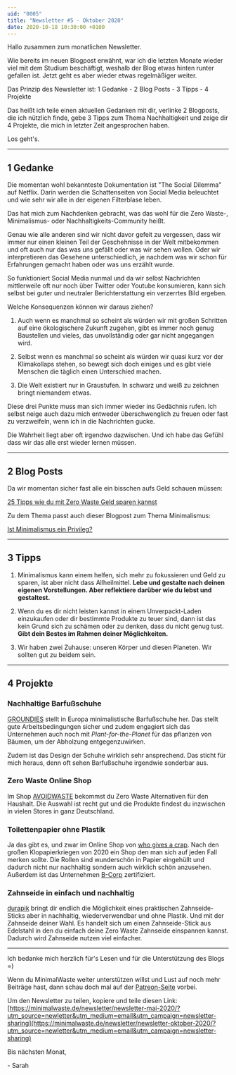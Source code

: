```yaml
---
uid: "0005"
title: "Newsletter #5 - Oktober 2020"
date: 2020-10-18 10:30:00 +0100
---
```

Hallo zusammen zum monatlichen Newsletter.

Wie bereits im neuen Blogpost erwähnt, war ich die letzten Monate wieder viel mit dem Studium beschäftigt, weshalb der Blog etwas hinten runter gefallen ist. Jetzt geht es aber wieder etwas regelmäßiger weiter.

Das Prinzip des Newsletter ist: 1 Gedanke - 2 Blog Posts - 3 Tipps - 4 Projekte

Das heißt ich teile einen aktuellen Gedanken mit dir, verlinke 2 Blogposts, die ich nützlich finde, gebe 3 Tipps zum Thema Nachhaltigkeit und zeige dir 4 Projekte, die mich in letzter Zeit angesprochen haben.

Los geht's.

---

## 1 Gedanke
Die momentan wohl bekannteste Dokumentation ist "The Social Dilemma" auf Netflix. Darin werden die Schattenseiten von Social Media beleuchtet und wie sehr wir alle in der eigenen Filterblase leben.

Das hat mich zum Nachdenken gebracht, was das wohl für die Zero Waste-, Minimalismus- oder Nachhaltigkeits-Community heißt.

Genau wie alle anderen sind wir nicht davor gefeit zu vergessen, dass wir immer nur einen kleinen Teil der Geschehnisse in der Welt mitbekommen und oft auch nur das was uns gefällt oder was wir sehen wollen. Oder wir interpretieren das Gesehene unterschiedlich, je nachdem was wir schon für Erfahrungen gemacht haben oder was uns erzählt wurde.

So funktioniert Social Media nunmal und da wir selbst Nachrichten mittlerweile oft nur noch über Twitter oder Youtube konsumieren, kann sich selbst bei guter und neutraler Berichterstattung ein verzerrtes Bild ergeben.

Welche Konsequenzen können wir daraus ziehen?

1. Auch wenn es manchmal so scheint als würden wir mit großen Schritten auf eine ökologischere Zukunft zugehen, gibt es immer noch genug Baustellen und vieles, das unvollständig oder gar nicht angegangen wird.

2. Selbst wenn es manchmal so scheint als würden wir quasi kurz vor der Klimakollaps stehen, so bewegt sich doch einiges und es gibt viele Menschen die täglich einen Unterschied machen.

3. Die Welt existiert nur in Graustufen. In schwarz und weiß zu zeichnen bringt niemandem etwas.

Diese drei Punkte muss man sich immer wieder ins Gedächnis rufen. Ich selbst neige auch dazu mich entweder überschwenglich zu freuen oder fast zu verzweifeln, wenn ich in die Nachrichten gucke.

Die Wahrheit liegt aber oft irgendwo dazwischen. Und ich habe das Gefühl dass wir das alle erst wieder lernen müssen.

---

## 2 Blog Posts

Da wir momentan sicher fast alle ein bisschen aufs Geld schauen müssen:

[25 Tipps wie du mit Zero Waste Geld sparen kannst](/blog/zero-waste-geld-sparen/)

Zu dem Thema passt auch dieser Blogpost zum Thema Minimalismus:

[Ist Minimalismus ein Privileg?](/blog/ist-minimalismus-ein-privileg/)

---

## 3 Tipps

1. Minimalismus kann einem helfen, sich mehr zu fokussieren und Geld zu sparen, ist aber nicht dass Allheilmittel. **Lebe und gestalte nach deinen eigenen Vorstellungen. Aber reflektiere darüber wie du lebst und gestaltest.**

2. Wenn du es dir nicht leisten kannst in einem Unverpackt-Laden einzukaufen oder dir bestimmte Produkte zu teuer sind, dann ist das kein Grund sich zu schämen oder zu denken, dass du nicht genug tust. **Gibt dein Bestes im Rahmen deiner Möglichkeiten.**

3. Wir haben zwei Zuhause: unseren Körper und diesen Planeten. Wir sollten gut zu beidem sein.

---

## 4 Projekte

### Nachhaltige Barfußschuhe
[GROUNDIES](https://www.groundies.de/) stellt in Europa minimalistische Barfußschuhe her. Das stellt gute Arbeitsbedingungen sicher und zudem engagiert sich das Unternehmen auch noch mit _Plant-for-the-Planet_ für das pflanzen von Bäumen, um der Abholzung entgegenzuwirken.

Zudem ist das Design der Schuhe wirklich sehr ansprechend. Das sticht für mich heraus, denn oft sehen Barfußschuhe irgendwie sonderbar aus.

### Zero Waste Online Shop
Im Shop [AVOIDWASTE](https://avoid-waste.de/) bekommst du Zero Waste Alternativen für den Haushalt. Die Auswahl ist recht gut und die Produkte findest du inzwischen in vielen Stores in ganz Deutschland.

### Toilettenpapier ohne Plastik
Ja das gibt es, und zwar im Online Shop von [who gives a crap](https://eu.whogivesacrap.org/collections/all). Nach den großen Klopapierkriegen von 2020 ein Shop den man sich auf jeden Fall merken sollte. Die Rollen sind wunderschön in Papier eingehüllt und dadurch nicht nur nachhaltig sondern auch wirklich schön anzusehen. Außerdem ist das Unternehmen [B-Corp](https://bcorporation.net/about-b-corps) zertifiziert.

### Zahnseide in einfach und nachhaltig
[durapik](https://durapik.co/kickstarter/) bringt dir endlich die Möglichkeit eines praktischen Zahnseide-Sticks aber in nachhaltig, wiederverwendbar und ohne Plastik. Und mit der Zahnseide deiner Wahl. Es handelt sich um einen Zahnseide-Stick aus Edelstahl in den du einfach deine Zero Waste Zahnseide einspannen kannst. Dadurch wird Zahnseide nutzen viel einfacher.

---

Ich bedanke mich herzlich für's Lesen und für die Unterstützung des Blogs =)

Wenn du MinimalWaste weiter unterstützen willst und Lust auf noch mehr Beiträge hast, dann schau doch mal auf der [Patreon-Seite](https://www.patreon.com/minimalwaste?fan_landing=true) vorbei.

Um den Newsletter zu teilen, kopiere und teile diesen Link: [https://minimalwaste.de/newsletter/newsletter-mai-2020/?utm_source=newletter&utm_medium=email&utm_campaign=newsletter-sharing](https://minimalwaste.de/newsletter/newsletter-oktober-2020/?utm_source=newletter&utm_medium=email&utm_campaign=newsletter-sharing)

Bis nächsten Monat,

\- Sarah